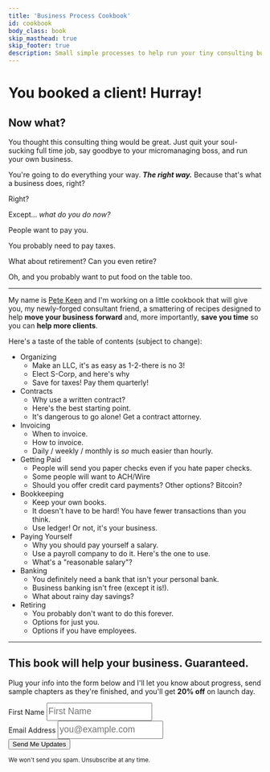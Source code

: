 ```yaml
---
title: 'Business Process Cookbook'
id: cookbook
body_class: book
skip_masthead: true
skip_footer: true
description: Small simple processes to help run your tiny consulting business.
---
```


<h1 class="book big center">You booked a client! Hurray!</h1>

<h2 class="book big center">Now what?</h2>

You thought this consulting thing would be great. Just quit your soul-sucking full time job, say goodbye to your micromanaging boss, and run your own business.

You're going to do everything your way. ***The right way.*** Because that's what a business does, right?

Right?

Except... *what do you do now?*

People want to pay you.

You probably need to pay taxes.

What about retirement? Can you even retire?

Oh, and you probably want to put food on the table too.

<hr>

My name is <a href="/">Pete Keen</a> and I'm working on a little cookbook that will give you, my newly-forged consultant friend, a smattering of recipes designed to help **move your business forward** and, more importantly, **save you time** so you can **help more clients**.

Here's a taste of the table of contents (subject to change):

* Organizing
  - Make an LLC, it's as easy as 1-2-there is no 3!
  - Elect S-Corp, and here's why
  - Save for taxes! Pay them quarterly!
* Contracts
  - Why use a written contract?
  - Here's the best starting point.
  - It's dangerous to go alone! Get a contract attorney.
* Invoicing
  - When to invoice.
  - How to invoice.
  - Daily / weekly / monthly is *so* much easier than hourly.
* Getting Paid
  - People will send you paper checks even if you hate paper checks.
  - Some people will want to ACH/Wire
  - Should you offer credit card payments? Other options? Bitcoin?
* Bookkeeping
  - Keep your own books.
  - It doesn't have to be hard! You have fewer transactions than you think.
  - Use ledger! Or not, it's your business.
* Paying Yourself
  - Why you should pay yourself a salary.
  - Use a payroll company to do it. Here's the one to use.
  - What's a "reasonable salary"?
* Banking
  - You definitely need a bank that isn't your personal bank.
  - Business banking isn't free (except it is!).
  - What about rainy day savings?
* Retiring
  - You probably don't want to do this forever.
  - Options for just you.
  - Options if you have employees.

<hr>

<h2 class="center">This book will help your business. Guaranteed.</h2>

Plug your info into the form below and I'll let you know about progress, send sample chapters as they're finished, and you'll get **20% off** on launch day.

<div class="center" style="margin-bottom: 3em">
  <form action="https://www.getdrip.com/forms/8653666/submissions" method="POST" role="form" class="form-inline" style="margin-top: 0.5em;" data-drip-embedded-form="8653666">
    <div class="form-group">
      <label class="sr-only" for="first-name">First Name</label>
      <input id="first-name" type="text" class="sans" style="font-size: 17.5px; height: 36px; width: 12em; line-height: 22px;" name="fields[name]" placeholder="First Name"></input>
    </div>
    <div class="form-group">
      <label class="sr-only" for="email-address">Email Address</label>
      <input id="email-address" type="email" class="sans" style="font-size: 17.5px; height: 36px; width: 12em; line-height: 22px;" name="fields[email]" placeholder="you@example.com"></input>
    </div>
    <input class="btn btn-warning btn-large" type="submit" value="Send Me Updates" />
  </form>
  <small>We won't send you spam. Unsubscribe at any time.</small>
</div>
